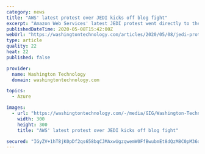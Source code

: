 ```yaml
---
category: news
title: "AWS' latest protest over JEDI kicks off blog fight"
excerpt: "Amazon Web Services' latest JEDI protest went directly to the Defense Department, but Microsoft took notice and that has started a now-very public messaging battle between both cloud rivals."
publishedDateTime: 2020-05-08T15:42:00Z
webUrl: "https://washingtontechnology.com/articles/2020/05/08/jedi-protest-blog-fight.aspx"
type: article
quality: 22
heat: 22
published: false

provider:
  name: Washington Technology
  domain: washingtontechnology.com

topics:
  - Azure

images:
  - url: "https://washingtontechnology.com/-/media/GIG/Washington-Technology/Staff/Ross-Wilkers.jpg"
    width: 300
    height: 300
    title: "AWS' latest protest over JEDI kicks off blog fight"

secured: "IGyZV+1hT8jK0pDf2qs658bqCJMAxwUgzqwemW0FfBwubmEt8dQzM8C0pM36dhCKictt8Y/HGFDf8yRuXHrkUS6P8BxdvD53Y8SV1qGtYwaNalLeC/xLMzB0kBjm7L+dD0SEapXS0K2XPGlZ2anLzgaW2UlqxPyhwLoQYD8XsGGUqJ+hDKokqY9f4MtHIQbZzCwxWoX3Xp9deFZzgClJpcRgsLlrdikwNyi9ZzFZr0KET4R7ulUohfAh0VOOvh0YCf4hOnOLFj0cUMxuTvwPMiq7cgn2i+lABjTRWcF6cLnEafhpjOxf/caTCOeKOAV7;2Q0l70e0fOAJhC+HwVaZdw=="
---
```


